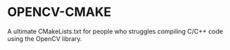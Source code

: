 # OPENCV-CMAKE
A ultimate CMakeLists.txt for people who struggles compiling C/C++ code using the OpenCV library.
